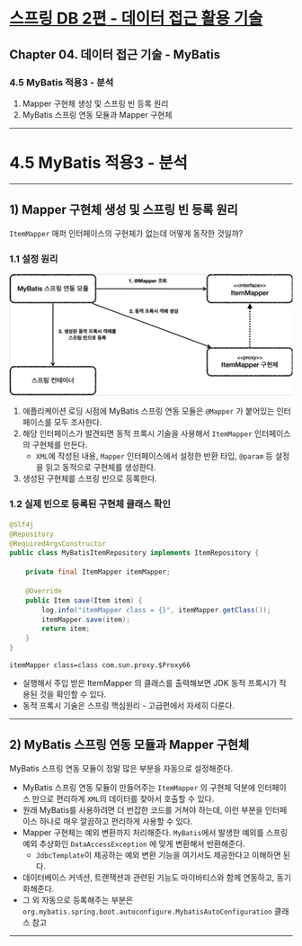 # <a href = "../README.md" target="_blank">스프링 DB 2편 - 데이터 접근 활용 기술</a>
## Chapter 04. 데이터 접근 기술 - MyBatis
### 4.5 MyBatis 적용3 - 분석
1) Mapper 구현체 생성 및 스프링 빈 등록 원리
2) MyBatis 스프링 연동 모듈과 Mapper 구현체
---

# 4.5 MyBatis 적용3 - 분석

---

## 1) Mapper 구현체 생성 및 스프링 빈 등록 원리
`ItemMapper` 매퍼 인터페이스의 구현체가 없는데 어떻게 동작한 것일까?

### 1.1 설정 원리
![mapper_proxy](img/mapper_proxy.png)
1. 애플리케이션 로딩 시점에 MyBatis 스프링 연동 모듈은 `@Mapper` 가 붙어있는 인터페이스를 모두 조사한다.
2. 해당 인터페이스가 발견되면 동적 프록시 기술을 사용해서 `ItemMapper` 인터페이스의 구현체를 만든다.
   - `XML`에 작성된 내용, `Mapper` 인터페이스에서 설정한 반환 타입, `@param` 등 설정을 읽고 동적으로 구현체를 생성한다.
3. 생성된 구현체를 스프링 빈으로 등록한다.

### 1.2 실제 빈으로 등록된 구현체 클래스 확인
```java
@Slf4j
@Repository
@RequiredArgsConstructor
public class MyBatisItemRepository implements ItemRepository {

    private final ItemMapper itemMapper;

    @Override
    public Item save(Item item) {
        log.info("itemMapper class = {}", itemMapper.getClass());
        itemMapper.save(item);
        return item;
    }
}
```
```shell
itemMapper class=class com.sun.proxy.$Proxy66
```
- 실행해서 주입 받은 ItemMapper 의 클래스를 출력해보면 JDK 동적 프록시가 적용된 것을 확인할 수 있다.
- 동적 프록시 기술은 스프링 핵심원리 - 고급편에서 자세히 다룬다.

---

## 2) MyBatis 스프링 연동 모듈과 Mapper 구현체

MyBatis 스프링 연동 모듈이 정말 많은 부분을 자동으로 설정해준다.
- MyBatis 스프링 연동 모듈이 만들어주는 `ItemMapper` 의 구현체 덕분에 인터페이스 만으로 편리하게 `XML`의 데이터를 찾아서 호출할 수 있다.
- 원래 MyBatis를 사용하려면 더 번잡한 코드를 거쳐야 하는데, 이런 부분을 인터페이스 하나로 매우 깔끔하고 편리하게 사용할 수 있다.
- Mapper 구현체는 예외 변환까지 처리해준다. `MyBatis`에서 발생한 예외를 스프링 예외 추상화인 `DataAccessException` 에 맞게 변환해서 반환해준다.
    - `JdbcTemplate`이 제공하는 예외 변환 기능을 여기서도 제공한다고 이해하면 된다.
- 데이터베이스 커넥션, 트랜잭션과 관련된 기능도 마이바티스와 함께 연동하고, 동기화해준다.
- 그 외 자동으로 등록해주는 부분은 `org.mybatis.spring.boot.autoconfigure.MybatisAutoConfiguration` 클래스 참고

---
